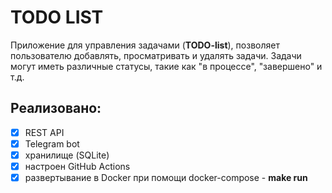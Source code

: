 # TODO LIST

Приложение для управления задачами (**TODO-list**), позволяет пользователю добавлять, просматривать и удалять задачи. Задачи могут иметь различные статусы, такие как "в процессе", "завершено" и т.д.

## Реализовано:
* [x] REST API
* [x] Telegram bot
* [x] хранилище (SQLite)
* [x] настроен GitHub Actions
* [x] развертывание в Docker при помощи docker-compose - **make run**
